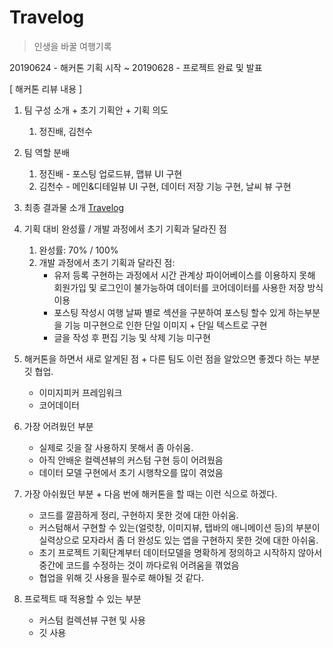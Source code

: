 # Travelog
> 인생을 바꿀 여행기록

20190624 - 해커톤 기획 시작 ~ 20190628 - 프로젝트 완료 및 발표

[ 해커톤 리뷰 내용 ]
1. 팀 구성 소개 + 초기 기획안 + 기획 의도
    1) 정진배, 김천수

2. 팀 역할 분배
    1) 정진배 - 포스팅 업로드뷰, 맵뷰 UI 구현
    2) 김천수 - 메인&디테일뷰 UI 구현, 데이터 저장 기능 구현, 날씨 뷰 구현


3. 최종 결과물 소개
[Travelog](https://www.youtube.com/watch?v=idh8UgCPofI)

4. 기획 대비 완성률  /  개발 과정에서 초기 기획과 달라진 점
    1) 완성률: 70% / 100%
    2) 개발 과정에서 초기 기획과 달라진 점:
        - 유저 등록 구현하는 과정에서 시간 관계상 파이어베이스를 이용하지 못해 회원가입 및 로그인이 불가능하여 데이터를 코어데이터를 사용한 저장 방식 이용
        - 포스팅 작성시 여행 날짜 별로 섹션을 구분하여 포스팅 할수 있게 하는부분을 기능 미구현으로 인한 단일 이미지 + 단일 텍스트로 구현
        - 글을 작성 후 편집 기능 및 삭제 기능 미구현


5. 해커톤을 하면서 새로 알게된 점 + 다른 팀도 이런 점을 알았으면 좋겠다 하는 부분
깃 협업.
    - 이미지피커 프레임워크
    - 코어데이터

6. 가장 어려웠던 부분
    - 실제로 깃을 잘 사용하지 못해서 좀 아쉬움.
    - 아직 안배운 컬렉션뷰의 커스텀 구현 등이 어려웠음
    - 데이터 모델 구현에서 초기 시행착오를 많이 겪었음


7. 가장 아쉬웠던 부분 + 다음 번에 해커톤을 할 때는 이런 식으로 하겠다.
    - 코드를 깔끔하게 정리, 구현하지 못한 것에 대한 아쉬움.
    - 커스텀해서 구현할 수 있는(얼럿창, 이미지뷰, 탭바의 애니메이션 등)의 부분이 실력상으로 모자라서 좀 더 완성도 있는 앱을 구현하지 못한 것에 대한 아쉬움.
    - 초기 프로젝트 기획단계부터 데이터모델을 명확하게 정의하고 시작하지 않아서 중간에 코드를 수정하는 것이 까다로워 어려움을 껶었음
    - 협업을 위해 깃 사용을 필수로 해야될 것 같다.


8. 프로젝트 때 적용할 수 있는 부분
    - 커스텀 컬렉션뷰 구현 및 사용
    - 깃 사용


